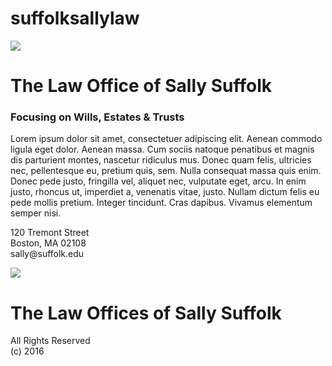 # suffolksallylaw
<html>
  
  <head>
    <meta charset="utf-8">
    <meta name="viewport" content="width=device-width, initial-scale=1">
    <script type="text/javascript" src="http://cdnjs.cloudflare.com/ajax/libs/jquery/2.0.3/jquery.min.js"></script>
    <script type="text/javascript" src="http://netdna.bootstrapcdn.com/bootstrap/3.3.4/js/bootstrap.min.js"></script>
    <link href="http://cdnjs.cloudflare.com/ajax/libs/font-awesome/4.3.0/css/font-awesome.min.css"
    rel="stylesheet" type="text/css">
    <link href="http://pingendo.github.io/pingendo-bootstrap/themes/default/bootstrap.css"
    rel="stylesheet" type="text/css">
  </head>
  
  <body>
    <div class="section">
      <div class="container">
        <div class="row">
          <div class="col-md-6">
            <img src="C:\Users\gregb_000\Desktop\sally.jpg" class="img-responsive">
          </div>
          <div class="col-md-6">
            <h1>The Law Office of Sally Suffolk</h1>
            <h3>Focusing on Wills, Estates &amp; Trusts</h3>
            <p>Lorem ipsum dolor sit amet, consectetuer adipiscing elit. Aenean commodo
              ligula eget dolor. Aenean massa. Cum sociis natoque penatibus et magnis
              dis parturient montes, nascetur ridiculus mus. Donec quam felis, ultricies
              nec, pellentesque eu, pretium quis, sem. Nulla consequat massa quis enim.
              Donec pede justo, fringilla vel, aliquet nec, vulputate eget, arcu. In
              enim justo, rhoncus ut, imperdiet a, venenatis vitae, justo. Nullam dictum
              felis eu pede mollis pretium. Integer tincidunt. Cras dapibus. Vivamus
              elementum semper nisi.</p>
          </div>
        </div>
      </div>
    </div>
    <div class="section">
      <div class="container">
        <div class="row">
          <div class="col-md-6 text-center">
            <p>
              <font size="10"></font>120 Tremont Street
              <br>Boston, MA 02108
              <br>sally@suffolk.edu</p>
          </div>
          <div class="col-md-6">
            <img class="img-responsive" src="C:\Users\gregb_000\Desktop\map.jpg">
          </div>
        </div>
      </div>
    </div>
    <footer class="section section-primary">
      <div class="container">
        <div class="row">
          <div class="col-sm-6">
            <h1>The Law Offices of Sally Suffolk</h1>
            <p>All Rights Reserved
              <br>(c) 2016</p>
          </div>
          <div class="col-sm-6">
            <p class="text-info text-right">
              <br>
              <br>
            </p>
            <div class="row">
              <div class="col-md-12 hidden-lg hidden-md hidden-sm text-left">
                <a href="#"><i class="fa fa-3x fa-fw fa-instagram text-inverse"></i></a>
                <a href="#"><i class="fa fa-3x fa-fw fa-twitter text-inverse"></i></a>
                <a href="#"><i class="fa fa-3x fa-fw fa-facebook text-inverse"></i></a>
                <a href="#"><i class="fa fa-3x fa-fw fa-github text-inverse"></i></a>
              </div>
            </div>
            <div class="row">
              <div class="col-md-19 hidden-xs text-right">
                <a href="#"><i class="fa fa-3x fa-fw fa-instagram text-inverse"></i></a>
                <a href="#"><i class="fa fa-3x fa-fw fa-twitter text-inverse"></i></a>
                <a href="#"><i class="fa fa-3x fa-fw fa-facebook text-inverse"></i></a>
                <a href="#"><i class="fa fa-3x fa-fw fa-github text-inverse"></i></a>
              </div>
            </div>
          </div>
        </div>
      </div>
    </footer>
  </body>

</html>
